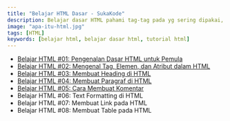 ```yaml
---
title: "Belajar HTML Dasar - SukaKode"
description: Belajar dasar HTML pahami tag-tag pada yg sering dipakai, lalu buat websitemu.
image: "apa-itu-html.jpg"
tags: [HTML]
keywords: [belajar html, belajar dasar html, tutorial html]
---
```


-  <a href="/articles/belajar-html-apa-itu-html">Belajar HTML #01: Pengenalan Dasar HTML untuk Pemula</a>
-  <a href="/articles/belajar-html-tag-elemen-atribut">Belajar HTML #02: Mengenal Tag, Elemen, dan Atribut dalam HTML</a>
-  <a href="/articles/belajar-html-membuat-heading">Belajar HTML #03: Membuat Heading di HTML</a>
-  <a href="/articles/belajar-html-paragraf">Belajar HTML #04: Membuat Paragraf di HTML</a>
-  <a href="/articles/belajar-html-komentar">Belajar HTML #05: Cara Membuat Komentar</a>
-  Belajar HTML #06: Text Formatting di HTML
-  Belajar HTML #07: Membuat Link pada HTML
-  Belajar HTML #08: Membuat Table pada HTML